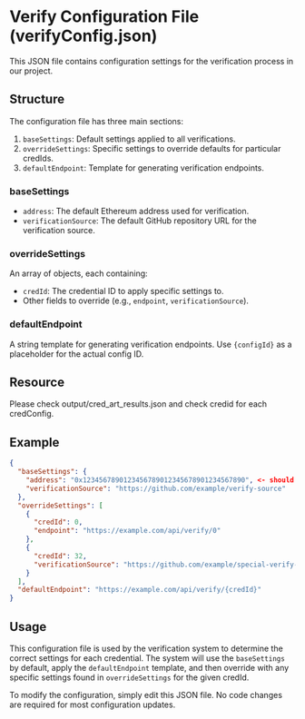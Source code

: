 # Verify Configuration File (verifyConfig.json)

This JSON file contains configuration settings for the verification process in our project.

## Structure

The configuration file has three main sections:

1. `baseSettings`: Default settings applied to all verifications.
2. `overrideSettings`: Specific settings to override defaults for particular credIds.
3. `defaultEndpoint`: Template for generating verification endpoints.

### baseSettings

- `address`: The default Ethereum address used for verification.
- `verificationSource`: The default GitHub repository URL for the verification source.

### overrideSettings

An array of objects, each containing:

- `credId`: The credential ID to apply specific settings to.
- Other fields to override (e.g., `endpoint`, `verificationSource`).

### defaultEndpoint

A string template for generating verification endpoints. Use `{configId}` as a placeholder for the actual config ID.

## Resource

Please check output/cred_art_results.json and check credid for each credConfig.

## Example

```json
{
  "baseSettings": {
    "address": "0x1234567890123456789012345678901234567890", <- should be changed to verifier address
    "verificationSource": "https://github.com/example/verify-source"
  },
  "overrideSettings": [
    {
      "credId": 0,
      "endpoint": "https://example.com/api/verify/0"
    },
    {
      "credId": 32,
      "verificationSource": "https://github.com/example/special-verify-source-32"
    }
  ],
  "defaultEndpoint": "https://example.com/api/verify/{credId}"
}
```

## Usage

This configuration file is used by the verification system to determine the correct settings for each credential. The system will use the `baseSettings` by default, apply the `defaultEndpoint` template, and then override with any specific settings found in `overrideSettings` for the given credId.

To modify the configuration, simply edit this JSON file. No code changes are required for most configuration updates.
